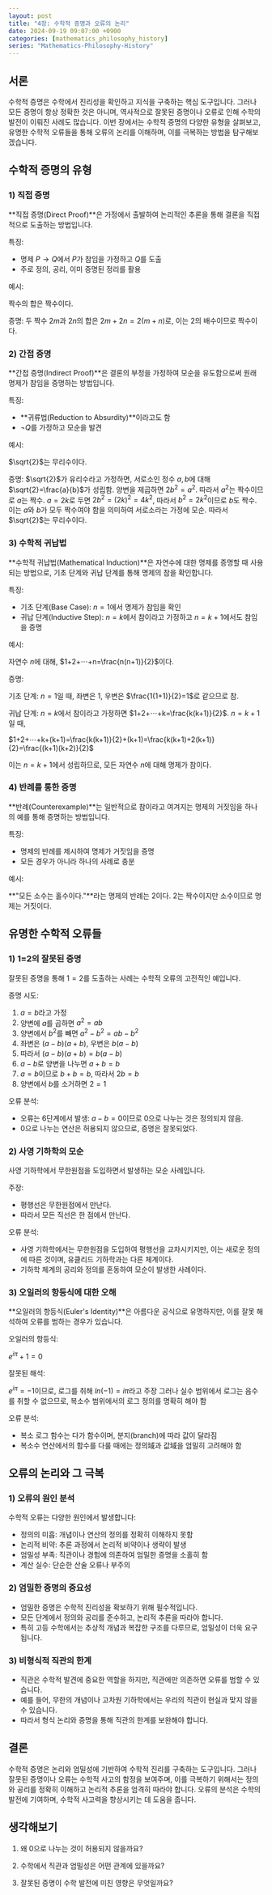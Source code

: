 ```yaml
---
layout: post
title: "4장: 수학적 증명과 오류의 논리"
date: 2024-09-19 09:07:00 +0900
categories: [mathematics_philosophy_history]
series: "Mathematics-Philosophy-History"
---
```



## 서론
수학적 증명은 수학에서 진리성을 확인하고 지식을 구축하는 핵심 도구입니다. 그러나 모든 증명이 항상 정확한 것은 아니며, 역사적으로 잘못된 증명이나 오류로 인해 수학의 발전이 이뤄진 사례도 많습니다. 이번 장에서는 수학적 증명의 다양한 유형을 살펴보고, 유명한 수학적 오류들을 통해 오류의 논리를 이해하며, 이를 극복하는 방법을 탐구해보겠습니다.

## 수학적 증명의 유형
### 1) 직접 증명
**직접 증명(Direct Proof)**은 가정에서 출발하여 논리적인 추론을 통해 결론을 직접적으로 도출하는 방법입니다.

특징:

- 명제 $P→Q$에서 $P$가 참임을 가정하고 $Q$를 도출
- 주로 정의, 공리, 이미 증명된 정리를 활용

예시:

짝수의 합은 짝수이다.

증명: 두 짝수 $2m$과 $2n$의 합은 $2m+2n=2(m+n)$로, 이는 $2$의 배수이므로 짝수이다.

### 2) 간접 증명
**간접 증명(Indirect Proof)**은 결론의 부정을 가정하여 모순을 유도함으로써 원래 명제가 참임을 증명하는 방법입니다.

특징:

- **귀류법(Reduction to Absurdity)**이라고도 함
- $¬Q$를 가정하고 모순을 발견

예시:

$\sqrt{2}$는 무리수이다.

증명: $\sqrt{2}$가 유리수라고 가정하면, 서로소인 정수 $a,b$에 대해 $\sqrt{2}=\frac{a}{b}$가 성립함. 양변을 제곱하면 $2b^2=a^2$. 따라서 $a^2$는 짝수이므로 $a$는 짝수. $a=2k$로 두면 $2b^2=(2k)^2=4k^2$, 따라서 $b^2=2k^2$이므로 $b$도 짝수. 이는 $a$와 $b$가 모두 짝수여야 함을 의미하여 서로소라는 가정에 모순. 따라서 $\sqrt{2}$는 무리수이다.

### 3) 수학적 귀납법
**수학적 귀납법(Mathematical Induction)**은 자연수에 대한 명제를 증명할 때 사용되는 방법으로, 기초 단계와 귀납 단계를 통해 명제의 참을 확인합니다.

특징:

- 기초 단계(Base Case): $n=1$에서 명제가 참임을 확인
- 귀납 단계(Inductive Step): $n=k$에서 참이라고 가정하고 $n=k+1$에서도 참임을 증명

예시:

자연수 $n$에 대해, $1+2+⋯+n=\frac{n(n+1)}{2}$이다.

증명:

기초 단계: $n=1$일 때, 좌변은 $1$, 우변은 $\frac{1(1+1)}{2}=1$로 같으므로 참.

귀납 단계: $n=k$에서 참이라고 가정하면 $1+2+⋯+k=\frac{k(k+1)}{2}$. $n=k+1$일 때,

$1+2+⋯+k+(k+1)=\frac{k(k+1)}{2}+(k+1)=\frac{k(k+1)+2(k+1)}{2}=\frac{(k+1)(k+2)}{2}$

이는 $n=k+1$에서 성립하므로, 모든 자연수 $n$에 대해 명제가 참이다.

### 4) 반례를 통한 증명
**반례(Counterexample)**는 일반적으로 참이라고 여겨지는 명제의 거짓임을 하나의 예를 통해 증명하는 방법입니다.

특징:

- 명제의 반례를 제시하여 명제가 거짓임을 증명
- 모든 경우가 아니라 하나의 사례로 충분

예시:

**"모든 소수는 홀수이다."**라는 명제의 반례는 $2$이다. $2$는 짝수이지만 소수이므로 명제는 거짓이다.

## 유명한 수학적 오류들
### 1) 1=2의 잘못된 증명
잘못된 증명을 통해 $1=2$를 도출하는 사례는 수학적 오류의 고전적인 예입니다.

증명 시도:

1. $a=b$라고 가정
2. 양변에 $a$를 곱하면 $a^2=ab$
3. 양변에서 $b^2$를 빼면 $a^2-b^2=ab-b^2$
4. 좌변은 $(a-b)(a+b)$, 우변은 $b(a-b)$
5. 따라서 $(a-b)(a+b)=b(a-b)$
6. $a-b$로 양변을 나누면 $a+b=b$
7. $a=b$이므로 $b+b=b$, 따라서 $2b=b$
8. 양변에서 $b$를 소거하면 $2=1$

오류 분석:

- 오류는 6단계에서 발생: $a-b=0$이므로 $0$으로 나누는 것은 정의되지 않음.
- 0으로 나누는 연산은 허용되지 않으므로, 증명은 잘못되었다.

### 2) 사영 기하학의 모순
사영 기하학에서 무한원점을 도입하면서 발생하는 모순 사례입니다.

주장:

- 평행선은 무한원점에서 만난다.
- 따라서 모든 직선은 한 점에서 만난다.

오류 분석:

- 사영 기하학에서는 무한원점을 도입하여 평행선을 교차시키지만, 이는 새로운 정의에 따른 것이며, 유클리드 기하학과는 다른 체계이다.
- 기하학 체계의 공리와 정의를 혼동하여 모순이 발생한 사례이다.

### 3) 오일러의 항등식에 대한 오해
**오일러의 항등식(Euler's Identity)**은 아름다운 공식으로 유명하지만, 이를 잘못 해석하여 오류를 범하는 경우가 있습니다.

오일러의 항등식:

$e^{iπ}+1=0$

잘못된 해석:

$e^{iπ}=-1$이므로, 로그를 취해 $ln(-1)=iπ$라고 주장
그러나 실수 범위에서 로그는 음수를 취할 수 없으므로, 복소수 범위에서의 로그 정의를 명확히 해야 함

오류 분석:

- 복소 로그 함수는 다가 함수이며, 분지(branch)에 따라 값이 달라짐
- 복소수 연산에서의 함수를 다룰 때에는 정의域과 값域을 엄밀히 고려해야 함

## 오류의 논리와 그 극복
### 1) 오류의 원인 분석
수학적 오류는 다양한 원인에서 발생합니다:

- 정의의 미흡: 개념이나 연산의 정의를 정확히 이해하지 못함
- 논리적 비약: 추론 과정에서 논리적 비약이나 생략이 발생
- 엄밀성 부족: 직관이나 경험에 의존하여 엄밀한 증명을 소홀히 함
- 계산 실수: 단순한 산술 오류나 부주의

### 2) 엄밀한 증명의 중요성
- 엄밀한 증명은 수학적 진리성을 확보하기 위해 필수적입니다.
- 모든 단계에서 정의와 공리를 준수하고, 논리적 추론을 따라야 합니다.
- 특히 고등 수학에서는 추상적 개념과 복잡한 구조를 다루므로, 엄밀성이 더욱 요구됩니다.

### 3) 비형식적 직관의 한계
- 직관은 수학적 발견에 중요한 역할을 하지만, 직관에만 의존하면 오류를 범할 수 있습니다.
- 예를 들어, 무한의 개념이나 고차원 기하학에서는 우리의 직관이 현실과 맞지 않을 수 있습니다.
- 따라서 형식 논리와 증명을 통해 직관의 한계를 보완해야 합니다.

## 결론
수학적 증명은 논리와 엄밀성에 기반하여 수학적 진리를 구축하는 도구입니다. 그러나 잘못된 증명이나 오류는 수학적 사고의 함정을 보여주며, 이를 극복하기 위해서는 정의와 공리를 정확히 이해하고 논리적 추론을 엄격히 따라야 합니다. 오류의 분석은 수학의 발전에 기여하며, 수학적 사고력을 향상시키는 데 도움을 줍니다.

## 생각해보기
1. 왜 0으로 나누는 것이 허용되지 않을까요?

2. 수학에서 직관과 엄밀성은 어떤 관계에 있을까요?

3. 잘못된 증명이 수학 발전에 미친 영향은 무엇일까요?
